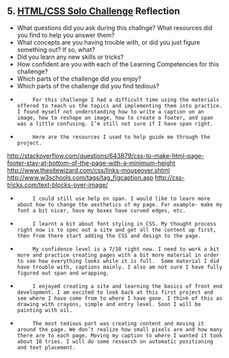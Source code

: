 ## 5. [HTML/CSS Solo Challenge](5_HTML_CSS_solo_challenge/readme.md) Reflection

* What questions did you ask during this challnge? What resources did you find to help you answer them?  
* What concepts are you having trouble with, or did you just figure something out? If so, what?  
* Did you learn any new skills or tricks?
* How confident are you with each of the Learning Competencies for this challenge? 
* Which parts of the challenge did you enjoy?
* Which parts of the challenge did you find tedious?

-          For this challenge I had a difficult time using the materials offered to teach us the topics and implementing them into practice. I found myself not understanding how to write a caption on an image, how to reshape an image, how to create a footer, and span was a little confusing. I’m still not sure if I have span right.

-          Here are the resources I used to help guide me through the project.

http://stackoverflow.com/questions/643879/css-to-make-html-page-footer-stay-at-bottom-of-the-page-with-a-minimum-height
http://www.thesitewizard.com/css/links-mouseover.shtml
http://www.w3schools.com/tags/tag_figcaption.asp
http://css-tricks.com/text-blocks-over-image/

-          I could still use help on span. I would like to learn more about how to change the aesthetics of my page. For example- make my font a bit nicer, have my boxes have curved edges, etc.

-          I learnt a bit about font styling in CSS. My thought process right now is to spec out a site and get all the content up first, then from there start adding the CSS and design to the page.

-          My confidence level is a 7/10 right now. I need to work a bit more and practice creating pages with a bit more material in order to see how everything looks while it is full.  Some material I did have trouble with, captions mainly. I also am not sure I have fully figured out span and wrapping.

-          I enjoyed creating a site and learning the basics of front end development. I am excited to look back at this first project and see where I have come from to where I have gone. I think of this as drawing with crayons, simple and entry level. Soon I will be painting with oil.

-          The most tedious part was creating content and moving it around the page. We don’t realize how small pixels are and how many there are to each page. Moving my caption to where I wanted it took about 10 tries. I will do some research on automatic positioning and text placement.  